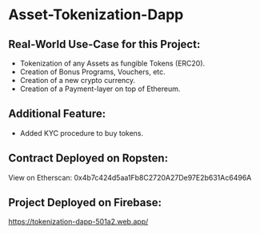 # Asset-Tokenization-Dapp

## Real-World Use-Case for this Project:
- Tokenization of any Assets as fungible Tokens (ERC20).
- Creation of Bonus Programs, Vouchers, etc.
- Creation of a new crypto currency.
- Creation of a Payment-layer on top of Ethereum.

## Additional Feature:
- Added KYC procedure to buy tokens.

## Contract Deployed on Ropsten:
 View on Etherscan: 0x4b7c424d5aa1Fb8C2720A27De97E2b631Ac6496A

## Project Deployed on Firebase:
https://tokenization-dapp-501a2.web.app/
